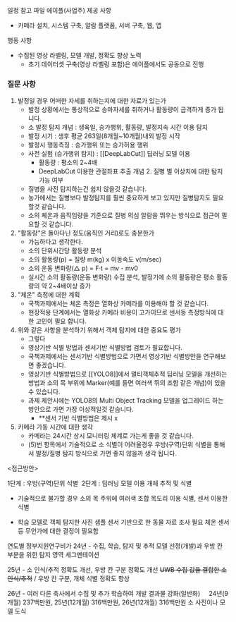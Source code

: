 일정 참고 파일
에이플(사업주) 제공 사항
- 카메라 설치, 시스템 구축, 알람 플랫폼, 서버 구축, 웹, 앱

행동 사항
- 수집된 영상 라벨링, 모델 개발, 정확도 향상 노력
	- 초기 데이터셋 구축(영상 라벨링 포함)은 에이플에서도 공동으로 진행 

### 질문 사항
1. 발정일 경우 어떠한 자세를 취하는지에 대한 자료가 있는가
	- 발정 상황에서는 통상적으로 승마자세를 취하거나 활동량이 급격하게 증가 됩니다. 
	- 소 발정 탐지 개념 : 생육일, 승가행위, 활동량, 발정지속 시간 이용 탐지 
	* 발정 시기 : 생후 평균 263일(8개월~10개월)내외 발정 시작 
	* 발정시 행동측징 : 승가행위 또는 승가허용 행위 
	- 사전 실험 (승가행위 탐지) : [[DeepLabCut]] 딥러닝 모델 이용 
		- 활동량 : 평소의 2~4배
		* DeepLabCut 이용한 관절좌표 추출 개념 2. 질병 별 이상치에 대한 탐지 가능 여부
	- 질병을 사전 탐지하는건 쉽지 않을것 같습니다. 
	- 농가에서는 질병보다 발정탐지를 훨씬 중요하게 보고 있지만 질병탐지도 필요할것 같습니다. 
	- 소의 체온과 움직임량을 기준으로 질병 의심 알람을 뛰우는 방식으로 접근이 필요할 것 같습니다. 
3. "활동량"은 돌아다닌 정도(움직인 거리)로도 충분한가
	- 가능하다고 생각한다.
	- 소의 단위시간당 활동량 분석   
	- 소의 활동량(p) = 질량 m(kg) x 이동속도 v(m/sec)   
	- 소의 운동 변화량(△ p) = F·t = mv - mv0  
	- 실시간 소의 활동량(운동 변화량) 수집 분석, 발정기에 소의 활동량은 평소 활동량의 약 2~4배이상 증가 
4. "체온" 측정에 대한 계획
	- 국책과제에서는 체온 측정은 열화상 카메라를 이용해야 할 것 같습니다. 
	- 현장적용 단계에서는 열화상 카메라 비용이 고가이므로 센서등 측정방식에 대한 고민이 필요 합니다. 	 
5. 위와 같은 사항을 분석하기 위해서 객체 탐지에 대한 중요도 평가
	- 그렇다
	- 영상기반 식별 방법과 센서기반 식별방법 검토가 필요합니다. 
	- 국책과제에서는 센서기반 식별방법으로 가면서 영상기반 식별방안을 연구해보면 좋겠습니다. 
	- 영상기반 식별방법으로 [[YOLO8]]에서 멀티객체추적 딥러닝 모델을 개선하는 방법과 소의 목 부위에 Marker(예를 들면 여러색 뛰의 조함 같은 개념)이 있을수 있습니다. 
	- 과제 제안시에는 YOLO8의 Multi Object Tracking 모델을 업그레이드 하는 방안으로 가면 가장 이상적일것 같습니다. 
		- **센서 기반 식별방법은 제시 x
6. 카메라 가동 시간에 대한 생각
	- 카메라는 24시간 상시 모니터링 체계로 가는게 좋을 것 같습니다. 
	- (5)번 항목에서 기술적으로 소 식별이 어려울경우 우방(구역)단위 식별을 통해서 발정/질병 탐지 방식으로 가면 좋지 않을까 생각 됩니다. 


<접근방안>

1단계 : 우방(구역)단위 식별 
2단계 : 딥러닝 모델 이용 개체 추적 및 식별 
- 기술적으로 불가할 경우 소의 목 주위에 여러색 조합 목도리 이용 식별, 센서 이용한 식별

- 학습 모델로 객체 탐지한 사진 샘플
센서 기반으로 한 동물 자료 조사 필요
체온 센서등 무언가에 대한 결정이 필요함


연도별 정부지원연구비가
24년 - 수집, 학습, 탐지 및 추적 모델 선정(개발)과
우방 칸 부분을 위한 탐지 영역 세그멘테이션

25년 - 소 인식/추적 정확도 개선, 우방 칸 구분 정확도 개선
~~UWB 수집 값을 결합한 소 인식/추적~~ / 우방 칸 구분, 개체 식별 정확도 향상 

26년 - 여러 다른 축사에서 수집 및 추가 학습하여
개발 결과물 강화(일반화)
  
  24년(9개월) 237백만원, 25년(12개월) 316백만원, 26년(12개월) 316백만원
소 사진이나 모델 도식
